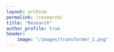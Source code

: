 ```yaml
---
layout: archive
permalink: /research/
title: "Research"
author_profile: true
header: 
    image: "/images/transformer_1.png"
---
```



